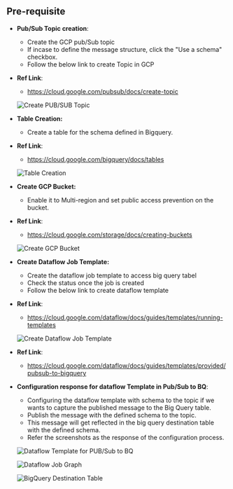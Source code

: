 ## Pre-requisite
- **Pub/Sub Topic creation**:
  * Create the GCP pub/Sub topic
  * If incase to define the message structure, click the "Use a schema" checkbox.
  * Follow the below link to create Topic in GCP
- **Ref Link**:
  * https://cloud.google.com/pubsub/docs/create-topic
  
  ![Create PUB/SUB Topic](https://github.com/TSowbaranika/BQGCPAtlas/assets/109083730/7e092f7d-178a-4da6-b8ff-39c82d033cc7)

- **Table Creation:**
  * Create a table for the schema defined in Bigquery.
- **Ref Link**:
  * https://cloud.google.com/bigquery/docs/tables
  
  ![Table Creation](https://github.com/TSowbaranika/BQGCPAtlas/assets/109083730/3abc3b11-f1a6-4fd0-8ebb-9a57c84422eb)

- **Create GCP Bucket:**
  * Enable it to Multi-region and set public access prevention on the bucket.
- **Ref Link**:
  * https://cloud.google.com/storage/docs/creating-buckets
  
  ![Create GCP Bucket](https://github.com/TSowbaranika/BQGCPAtlas/assets/109083730/51dc1308-918e-4906-9253-ae53f8ff2083)
  
- **Create Dataflow Job Template:**
  * Create the dataflow job template to access big query tabel
  * Check the status once the job is created
  * Follow the below link to create dataflow template
- **Ref Link**:
  * https://cloud.google.com/dataflow/docs/guides/templates/running-templates
  
  ![Create Dataflow Job Template](https://github.com/TSowbaranika/BQGCPAtlas/assets/109083730/57aa94d1-f40a-40a3-8586-f0df25df965d)

- **Ref Link**:
  * https://cloud.google.com/dataflow/docs/guides/templates/provided/pubsub-to-bigquery

- **Configuration response for dataflow Template in Pub/Sub to BQ**:
  * Configuring the dataflow template with schema to the topic if we wants to capture the published message to the Big Query table.
  * Publish the message with the defined schema to the topic.
  * This message will get reflected in the big query destination table with the defined schema.
  * Refer the screenshots as the response of the configuration process.
      
  ![Dataflow Template for PUB/Sub to BQ](https://github.com/TSowbaranika/BQGCPAtlas/assets/109083730/4bcc49a0-525c-4280-b0c7-b4b61066242e)
  
  ![Dataflow Job Graph](https://github.com/TSowbaranika/BQGCPAtlas/assets/109083730/96880d32-6f05-408f-b736-8796f8c1dddf)
  
  ![BigQuery Destination Table](https://github.com/TSowbaranika/BQGCPAtlas/assets/109083730/0365fdc3-3dc1-4830-82e5-9b88d91de613)
